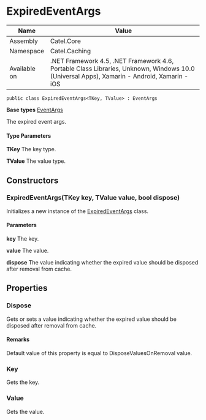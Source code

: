 

# ExpiredEventArgs

Name|Value
---|---
Assembly|Catel.Core
Namespace|Catel.Caching
Available on|.NET Framework 4.5, .NET Framework 4.6, Portable Class Libraries, Unknown, Windows 10.0 (Universal Apps), Xamarin - Android, Xamarin - iOS

```
public class ExpiredEventArgs<TKey, TValue> : EventArgs
```

**Base types**
[EventArgs]()


The expired event args.

#### Type Parameters

**TKey**
The key type.

**TValue**
The value type.



## Constructors

### ExpiredEventArgs(TKey key, TValue value, bool dispose)

Initializes a new instance of the [ExpiredEventArgs](#) class.

#### Parameters

**key**
The key.

**value**
The value.

**dispose**
The value indicating whether the expired value should be disposed after removal from cache.



## Properties

### Dispose

Gets or sets a value indicating whether the expired value should be disposed after removal from cache.

#### Remarks

Default value of this property is equal to DisposeValuesOnRemoval value.



### Key

Gets the key.



### Value

Gets the value.



